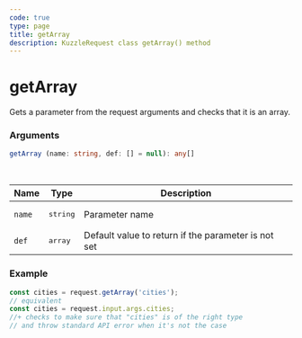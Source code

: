 ```yaml
---
code: true
type: page
title: getArray
description: KuzzleRequest class getArray() method
---
```


# getArray

<SinceBadge version="2.11.0" />

Gets a parameter from the request arguments and checks that it is an array.

### Arguments

```ts
getArray (name: string, def: [] = null): any[]
```

</br>

| Name   | Type              | Description    |
|--------|-------------------|----------------|
| `name` | <pre>string</pre> | Parameter name |
| `def` | <pre>array</pre> | Default value to return if the parameter is not set |


### Example

```ts
const cities = request.getArray('cities');
// equivalent
const cities = request.input.args.cities;
//+ checks to make sure that "cities" is of the right type
// and throw standard API error when it's not the case
```
